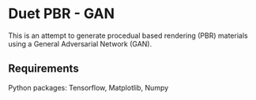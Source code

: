 # Duet PBR - GAN
This is an attempt to generate procedual based rendering (PBR) materials using a General Adversarial Network (GAN).

## Requirements

Python packages: Tensorflow, Matplotlib, Numpy
